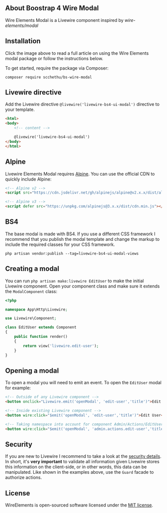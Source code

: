 

## About Boostrap 4 Wire Modal
Wire Elements Modal is a Livewire component inspired by *wire-elements/modal*
## Installation

Click the image above to read a full article on using the Wire Elements modal package or follow the instructions below.

To get started, require the package via Composer:

```
composer require scchethu/bs-wire-modal
```

## Livewire directive
Add the Livewire directive `@livewire('livewire-bs4-ui-modal')` directive to your template.
```html
<html>
<body>
    <!-- content -->

    @livewire('livewire-bs4-ui-modal')
</body>
</html>
```

## Alpine
Livewire Elements Modal requires [Alpine](https://github.com/alpinejs/alpine). You can use the official CDN to quickly include Alpine:

```html
<!-- Alpine v2 -->
<script src="https://cdn.jsdelivr.net/gh/alpinejs/alpine@v2.x.x/dist/alpine.min.js" defer></script>

<!-- Alpine v3 -->
<script defer src="https://unpkg.com/alpinejs@3.x.x/dist/cdn.min.js"></script>
```

## BS4
The base modal is made with BS4. If you use a different CSS framework I recommend that you publish the modal template and change the markup to include the required classes for your CSS framework.
```shell
php artisan vendor:publish --tag=livewire-bs4-ui-modal-views
```


## Creating a modal
You can run `php artisan make:livewire EditUser` to make the initial Livewire component. Open your component class and make sure it extends the `ModalComponent` class:

```php
<?php

namespace App\Http\Livewire;

use Livewire\Component;

class EditUser extends Component
{
    public function render()
    {
        return view('livewire.edit-user');
    }
}
```

## Opening a modal
To open a modal you will need to emit an event. To open the `EditUser` modal for example:

```html
<!-- Outside of any Livewire component -->
<button onclick="Livewire.emit('openModal', 'edit-user','title')">Edit User</button>

<!-- Inside existing Livewire component -->
<button wire:click="$emit('openModal', 'edit-user','title')">Edit User</button>

<!-- Taking namespace into account for component Admin/Actions/EditUser -->
<button wire:click="$emit('openModal', 'admin.actions.edit-user','title')">Edit User</button>
```


## Security
If you are new to Livewire I recommend to take a look at the [security details](https://laravel-livewire.com/docs/2.x/security). In short, it's **very important** to validate all information given Livewire stores this information on the client-side, or in other words, this data can be manipulated. Like shown in the examples above, use the `Guard` facade to authorize actions.


## License
WireElements is open-sourced software licensed under the [MIT license](LICENSE.md).
